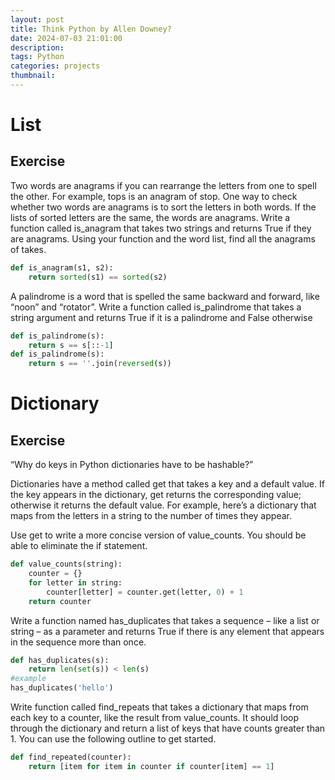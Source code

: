 ```yaml
---
layout: post
title: Think Python by Allen Downey?
date: 2024-07-03 21:01:00
description: 
tags: Python
categories: projects
thumbnail: 
---
```



# List

## Exercise
Two words are anagrams if you can rearrange the letters from one to spell the other. For example, tops is an anagram of stop.
One way to check whether two words are anagrams is to sort the letters in both words. If the lists of sorted letters are the same, the words are anagrams.
Write a function called is_anagram that takes two strings and returns True if they are anagrams.
Using your function and the word list, find all the anagrams of takes.


```Python
def is_anagram(s1, s2):
    return sorted(s1) == sorted(s2)
```

A palindrome is a word that is spelled the same backward and forward, like “noon” and “rotator”.
Write a function called is_palindrome that takes a string argument and returns True if it is a palindrome and False otherwise

```Python
def is_palindrome(s):
    return s == s[::-1]
def is_palindrome(s):
    return s == ''.join(reversed(s))
```

# Dictionary

## Exercise
“Why do keys in Python dictionaries have to be hashable?”

Dictionaries have a method called get that takes a key and a default value. If the key appears in the dictionary, get returns the corresponding value; otherwise it returns the default value. For example, here’s a dictionary that maps from the letters in a string to the number of times they appear.

Use get to write a more concise version of value_counts. You should be able to eliminate the if statement.

```Python
def value_counts(string):
    counter = {}
    for letter in string:
        counter[letter] = counter.get(letter, 0) + 1
    return counter
```
Write a function named has_duplicates that takes a sequence – like a list or string – as a parameter and returns True if there is any element that appears in the sequence more than once.

```Python
def has_duplicates(s):
    return len(set(s)) < len(s)
#example
has_duplicates('hello')
```

Write function called find_repeats that takes a dictionary that maps from each key to a counter, like the result from value_counts. It should loop through the dictionary and return a list of keys that have counts greater than 1. You can use the following outline to get started.

```Python
def find_repeated(counter):
    return [item for item in counter if counter[item] == 1]
```

